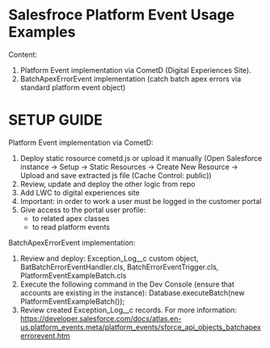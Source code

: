 # Salesfroce Platform Event Usage Examples

Content:
1. Platform Event implementation via CometD (Digital Experiences Site).
2. BatchApexErrorEvent implementation (catch batch apex errors via standard platform event object) 

# SETUP GUIDE
Platform Event implementation via CometD:
1. Deploy static rosource cometd.js or upload it manually (Open Salesforce instance -> Setup -> Static Resources -> Create New Resource -> Upload and save extracted js file (Cache Control: public))
2. Review, update and deploy the other logic from repo
3. Add LWC to digital experiences site
4. Important: in order to work a user must be logged in the customer portal
5. Give access to the portal user profile: 
    * to related apex classes
    * to read platform events

BatchApexErrorEvent implementation:
1. Review and deploy: Exception_Log__c custom object, BatBatchErrorEventHandler.cls, BatchErrorEventTrigger.cls, PlatformEventExampleBatch.cls
2. Execute the following command in the Dev Console (ensure that accounts are existing in the instance): 
    Database.executeBatch(new PlatformEventExampleBatch());
3. Review created Exception_Log__c records.
For more information: https://developer.salesforce.com/docs/atlas.en-us.platform_events.meta/platform_events/sforce_api_objects_batchapexerrorevent.htm